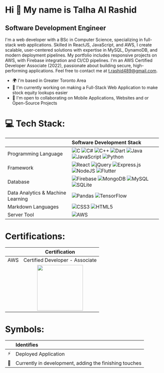 Hi 👋 My name is Talha Al Rashid
================================

Software Development Engineer
-----------------------------

I'm a web developer with a BSc in Computer Science, specializing in full-stack web applications. Skilled in ReactJS, JavaScript, and AWS, I create scalable, user-centered solutions with expertise in MySQL, DynamoDB, and modern deployment pipelines. My portfolio includes responsive projects on AWS, with Firebase integration and CI/CD pipelines. I'm an AWS Certified Developer Associate (2022), passionate about building secure, high-performing applications. Feel free to contact me at t.rashid489@gmail.com.  

* 🌍  I'm based in Greater Toronto Area
* 📖  I'm currently working on making a Full-Stack Web Application to make stock equity lookups easier
* 🤝  I'm open to collaborating on Mobile Applications, Websites and or Open-Source Projects

# 💻 Tech Stack:

| | Software Development Stack  |
| :---   | :--- |
| Programming Language |![C](https://img.shields.io/badge/c-%2300599C.svg?style=plastic&logo=c&logoColor=white) ![C#](https://img.shields.io/badge/c%23-%23239120.svg?style=plastic&logo=c-sharp&logoColor=white) ![C++](https://img.shields.io/badge/c++-%2300599C.svg?style=plastic&logo=c%2B%2B&logoColor=white) ![Dart](https://img.shields.io/badge/dart-%230175C2.svg?style=plastic&logo=dart&logoColor=white) ![Java](https://img.shields.io/badge/java-%23ED8B00.svg?style=plastic&logo=java&logoColor=white) ![JavaScript](https://img.shields.io/badge/javascript-%23323330.svg?style=plastic&logo=javascript&logoColor=%23F7DF1E) ![Python](https://img.shields.io/badge/python-3670A0?style=plastic&logo=python&logoColor=ffdd54)|
| Framework | ![React](https://img.shields.io/badge/react-%2320232a.svg?style=plastic&logo=react&logoColor=%2361DAFB) ![jQuery](https://img.shields.io/badge/jquery-%230769AD.svg?style=plastic&logo=jquery&logoColor=white) ![Express.js](https://img.shields.io/badge/express.js-%23404d59.svg?style=plastic&logo=express&logoColor=%2361DAFB) ![NodeJS](https://img.shields.io/badge/node.js-6DA55F?style=plastic&logo=node.js&logoColor=white) ![Flutter](https://img.shields.io/badge/Flutter-%2302569B.svg?style=plastic&logo=Flutter&logoColor=white)|
| Database | ![Firebase](https://img.shields.io/badge/firebase-%23039BE5.svg?style=plastic&logo=firebase)  ![MongoDB](https://img.shields.io/badge/MongoDB-%234ea94b.svg?style=plastic&logo=mongodb&logoColor=white) ![MySQL](https://img.shields.io/badge/mysql-%2300f.svg?style=plastic&logo=mysql&logoColor=white) ![SQLite](https://img.shields.io/badge/sqlite-%2307405e.svg?style=plastic&logo=sqlite&logoColor=white)|
| Data Analytics & Machine Learning | ![Pandas](https://img.shields.io/badge/pandas-%23150458.svg?style=plastic&logo=pandas&logoColor=white) ![TensorFlow](https://img.shields.io/badge/TensorFlow-%23FF6F00.svg?style=plastic&logo=TensorFlow&logoColor=white)|
| Markdown Languages |![CSS3](https://img.shields.io/badge/css3-%231572B6.svg?style=plastic&logo=css3&logoColor=white) ![HTML5](https://img.shields.io/badge/html5-%23E34F26.svg?style=plastic&logo=html5&logoColor=white)|
| Server Tool | ![AWS](https://img.shields.io/badge/AWS-%23FF9900.svg?style=plastic&logo=amazon-aws&logoColor=white)|

# Certifications: 
| | Certification |
|:---| :---:|
|AWS|Certified Developer - Associate|
||<img src="https://d1.awsstatic.com/training-and-certification/certification-badges/AWS-Certified-Developer-Associate_badge.5c083fa855fe82c1cf2d0c8b883c265ec72a17c0.png" width=150px height=150px/>|


# Symbols:
|| Identifies |
|:---|:---|
|⚡| Deployed Application|
|👷| Currently in development, adding the finishing touches|

              
